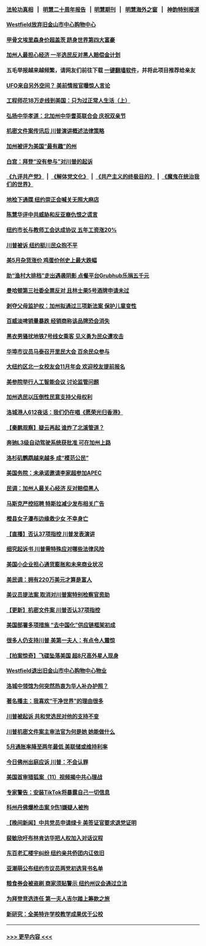 #### [法轮功真相](https://github.com/gfw-breaker/truth/blob/master/README.md?t=0) &nbsp;&nbsp;|&nbsp;&nbsp; [明慧二十周年报告](https://github.com/gfw-breaker/mh-reports/blob/master/README.md?t=0) &nbsp;&nbsp;|&nbsp;&nbsp;[明慧期刊](https://github.com/gfw-breaker/mh-qikan) &nbsp;&nbsp;|&nbsp;&nbsp; [明慧海外之窗](https://github.com/gfw-breaker/mh-news/blob/master/README.md?t=0) &nbsp;&nbsp;|&nbsp;&nbsp; [神韵特别报道](https://github.com/gfw-breaker/mh-news/blob/master/shenyun.md?t=0)
#### [Westfield放弃旧金山市中心购物中心](../pages/nsc412/n14015829.md?t=06141543) 
#### [甲骨文埃里森身价超盖茨 跻身世界第四大富豪](../pages/nsc412/n14015822.md?t=06141543) 
#### [加州人最担心经济 一半选民反对黑人赔偿金计划](../pages/nsc412/n14015807.md?t=06141543) 
#### 五毛举报越来越频繁，请网友们前往下载 [一键翻墙软件](https://github.com/gfw-breaker/ssr-accounts)，并将此项目推荐给亲友
#### [UFO来自另外空间？ 美前情报官曝惊人言论](../pages/nsc412/n14015742.md?t=06141543) 
#### [工程师花18万走线到美国：只为过正常人生活（上）](../pages/nsc412/n14015800.md?t=06141543) 
#### [弘扬中华孝道：北加州中华耆英联合会 庆祝双亲节](../pages/nsc412/n14015750.md?t=06141543) 
#### [机密文件案传讯后 川普演讲概述法律策略](../pages/nsc412/n14015718.md?t=06141543) 
#### [加州被评为美国“最有趣”的州](../pages/nsc412/n14015739.md?t=06141543) 
#### [白宫：拜登“没有参与”对川普的起诉](../pages/nsc412/n14015636.md?t=06141543) 
#### [《九评共产党》](https://github.com/begood0513/9ping.md/blob/master/README.md) &nbsp;|&nbsp; [《解体党文化》](../../../../jtdwh.md/blob/master/README.md)  &nbsp;|&nbsp; [《共产主义的终极目的》](../../../../gczydzjmd.md/blob/master/README.md) &nbsp;|&nbsp; [《魔鬼在统治我们的世界》](../../../../mgztzwmdsj.md/blob/master/README.md) 
#### [地检下通牒 纽约崇正会喊关无照大麻店](../pages/nsc412/n14015686.md?t=06141543) 
#### [陈慧华评中共威胁和反亚裔仇恨之谎言](../pages/nsc412/n14015688.md?t=06141543) 
#### [纽约市长与教师工会达成协议 五年工资涨20%](../pages/nsc412/n14015724.md?t=06141543) 
#### [川普被诉 纽约挺川民众抱不平](../pages/nsc412/n14015726.md?t=06141543) 
#### [美5月杂货涨价 鸡蛋价创史上最大跌幅](../pages/nsc412/n14015620.md?t=06141543) 
#### [助“渔村大排档”走出遇袭阴影 点餐平台Grubhub乐捐五千元](../pages/nsc412/n14015721.md?t=06141543) 
#### [曼哈顿第三社委全票反对 且林士果5号酒牌申请未过](../pages/nsc412/n14015723.md?t=06141543) 
#### [剥夺父母监护权：加州拟通过三项新法案 保护儿童变性](../pages/nsc412/n14015704.md?t=06141543) 
#### [百威淡啤销量暴跌 经销商称该品牌恐会消失](../pages/nsc412/n14015564.md?t=06141543) 
#### [黑衣男骚扰地铁7号线女乘客 见义勇为民众遭攻击](../pages/nsc412/n14015729.md?t=06141543) 
#### [华埠市议员马泰召开里民大会 百余民众参与](../pages/nsc412/n14015731.md?t=06141543) 
#### [大纽约区北一女校友会11月年会 欢迎校友提前报名](../pages/nsc412/n14015734.md?t=06141543) 
#### [美参院举行人工智能会议 讨论监管问题](../pages/nsc412/n14015499.md?t=06141543) 
#### [加州选民以压倒性民意支持父母权利](../pages/nsc412/n14015659.md?t=06141543) 
#### [洛城港人612夜话：我们仍在唱《愿荣光归香港》](../pages/nsc412/n14015654.md?t=06141543) 
#### [【秦鹏观察】疑云再起 谁炸了北溪管道？](../pages/nsc412/n14015554.md?t=06141543) 
#### [奔驰L3级自动驾驶系统获批准 可在加州上路](../pages/nsc412/n14015644.md?t=06141543) 
#### [洛杉矶鹦鹉越来越多 成“模范公民”](../pages/nsc412/n14015618.md?t=06141543) 
#### [美国务院：未承诺邀请李家超参加APEC](../pages/nsc412/n14015549.md?t=06141543) 
#### [民调：加州人最关心经济 反对赔偿黑人](../pages/nsc412/n14015602.md?t=06141543) 
#### [马斯克严控招聘 特斯拉减少发布相关广告](../pages/nsc412/n14015562.md?t=06141543) 
#### [橙县女子瀑布边缘救少女 不幸身亡](../pages/nsc412/n14015598.md?t=06141543) 
#### [【直播】否认37项指控 川普发表演讲](../pages/nsc412/n14015543.md?t=06141543) 
#### [细究起诉书 川普需特殊应对哪些法律风险](../pages/nsc412/n14015441.md?t=06141543) 
#### [美国小企业担心通货膨胀和未来商业状况](../pages/nsc412/n14015560.md?t=06141543) 
#### [美民调：拥有220万美元才算是富人](../pages/nsc412/n14015508.md?t=06141543) 
#### [美议员提法案 取消对川普案特别检察官资助](../pages/nsc412/n14015473.md?t=06141543) 
#### [【更新】机密文件案 川普否认37项指控](../pages/nsc412/n14014843.md?t=06141543) 
#### [美国部署多项措施 “去中国化”供应链框架初成](../pages/nsc412/n14015493.md?t=06141543) 
#### [很多人仍支持川普 美第一夫人：有点令人震惊](../pages/nsc412/n14015402.md?t=06141543) 
#### [【拍案惊奇】飞碟坠落美国 超8尺高外星人现身](../pages/nsc412/n14015384.md?t=06141543) 
#### [Westfield退出旧金山市中心购物中心物业](../pages/nsc412/n14015500.md?t=06141543) 
#### [洛城中领馆为何突然热衷为华人补办护照？](../pages/nsc412/n14015489.md?t=06141543) 
#### [著名播主：我喜欢“干净世界”的理由很多](../pages/nsc412/n14015469.md?t=06141543) 
#### [川普被起诉 共和党选民对他的支持不变](../pages/nsc412/n14015405.md?t=06141543) 
#### [川普机密文件案主审法官为何是她 她能做什么](../pages/nsc412/n14015419.md?t=06141543) 
#### [5月通胀率降至两年最低 美联储或维持利率](../pages/nsc412/n14015357.md?t=06141543) 
#### [今日佛州出庭应诉 川普：不会认罪](../pages/nsc412/n14015359.md?t=06141543) 
#### [美国首审猎狐案（11）视频揭中共心理战](../pages/nsc412/n14015009.md?t=06141543) 
#### [专家警告：安装TikTok将暴露自己一切信息](../pages/nsc412/n14014969.md?t=06141543) 
#### [科州丹佛爆枪击案 9伤1嫌疑人被拘](../pages/nsc412/n14015355.md?t=06141543) 
#### [【晚间新闻】中共党员申请绿卡 美签证官要求退党证明](../pages/nsc412/n14015135.md?t=06141543) 
#### [裴敏欣吁布林肯访华把人权加入对话议程](../pages/nsc412/n14014962.md?t=06141543) 
#### [东百老汇楼宇纠纷 纽约亲共侨团内讧依旧](../pages/nsc412/n14015011.md?t=06141543) 
#### [亚潮萌公布纽约市议员两党初选背书名单](../pages/nsc412/n14014990.md?t=06141543) 
#### [粮食券会被盗刷 商家须贴警示 纽约州议会通过立法](../pages/nsc412/n14015017.md?t=06141543) 
#### [为拜登竞选连任 第一夫人吉尔踏上筹款之旅](../pages/nsc412/n14014983.md?t=06141543) 
#### [新研究：全美特许学校教学成果优于公校](../pages/nsc412/n14015015.md?t=06141543) 

----
#### [ >>> 更早内容 <<< ](../indexes/nsc412-earlier.md)
